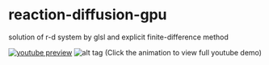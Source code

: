 # reaction-diffusion-gpu
solution of r-d system by glsl and explicit finite-difference method



[![youtube preview](https://j.gifs.com/xGX0xz.gif)](https://www.youtube.com/watch?v=xrXF3FsfMSE)
![alt tag](https://j.gifs.com/xGX0xz.gif)
(Click the animation to view full youtube demo)
